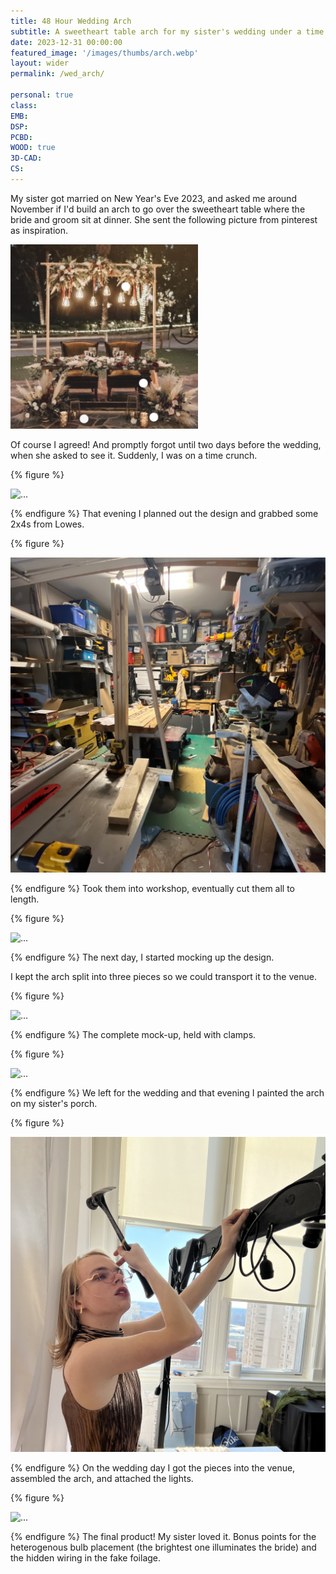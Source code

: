```yaml
---
title: 48 Hour Wedding Arch
subtitle: A sweetheart table arch for my sister's wedding under a time crunch.
date: 2023-12-31 00:00:00
featured_image: '/images/thumbs/arch.webp'
layout: wider
permalink: /wed_arch/

personal: true
class:
EMB:
DSP:
PCBD:
WOOD: true
3D-CAD:
CS:
---
```


<!-- ## Demo content -->
<p>
My sister got married on New Year's Eve 2023, and asked me around November if I'd build an arch to go over the sweetheart table where the bride and groom sit at dinner. She sent the following picture from pinterest as inspiration.
</p>

<div>
<img src="/images/arch/inspo.jpg" class="rounded h-25 mx-auto d-block" style="width: 300px;" alt="...">
</div>

Of course I agreed! And promptly forgot until two days before the wedding, when she asked to see it. Suddenly, I was on a time crunch. 


{% figure %}
<p><img src="/images/arch/buying_woodsq.jpg" alt="..."></p>
{% endfigure %}
That evening I planned out the design and grabbed some 2x4s from Lowes.

{% figure %}
<p><img src="/images/arch/in_shopsq.jpg" alt="..."></p>
{% endfigure %}
Took them into workshop, eventually cut them all to length.

{% figure %}
<p><img src="/images/arch/by_chairsq.jpg" alt="..."></p>
{% endfigure %}
The next day, I started mocking up the design.

I kept the arch split into three pieces so we could transport it to the venue.

{% figure %}
<p><img src="/images/arch/drivewaysq.jpg" alt="..."></p>
{% endfigure %}
The complete mock-up, held with clamps.

{% figure %}
<p><img src="/images/arch/paintsq.jpg" alt="..."></p>
{% endfigure %}
We left for the wedding and that evening I painted the arch on my sister's porch.


{% figure %}
<p><img src="/images/arch/hammer_dress.jpg" alt="..."></p>
{% endfigure %}
On the wedding day I got the pieces into the venue, assembled the arch, and attached the lights.


{% figure %}
<p><img src="/images/arch/finalsq.jpg" alt="..."></p>
{% endfigure %}
The final product! My sister loved it. 
Bonus points for the heterogenous bulb placement (the brightest one illuminates the bride) and the hidden wiring in the fake foilage.
